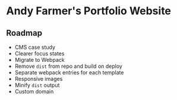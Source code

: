 # Andy Farmer's Portfolio Website

## Roadmap
 - CMS case study
 - Clearer focus states
 - Migrate to Webpack
 - Remove `dist` from repo and build on deploy
 - Separate webpack entries for each template
 - Responsive images
 - Minify `dist` output
 - Custom domain
